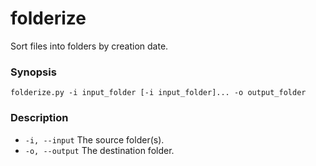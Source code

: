# folderize
Sort files into folders by creation date.

### Synopsis
`folderize.py -i input_folder [-i input_folder]... -o output_folder`

### Description
- ```-i, --input``` The source folder(s).
- ```-o, --output``` The destination folder.
